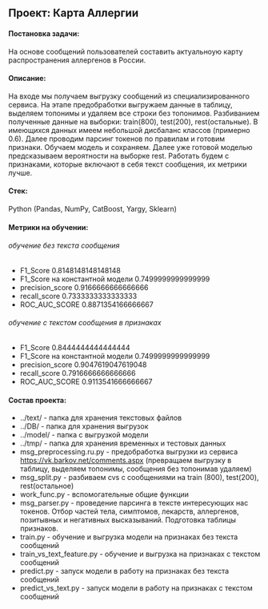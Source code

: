 ## Проект: Карта Аллергии

#### Постановка задачи:

На основе сообщений пользователей составить актуальноую карту распространения аллергенов в России.

#### Описание:

На входе мы получаем выгрузку сообщений из специализированного сервиса. На этапе предобработки выгружаем данные в таблицу, выделяем топонимы и удаляем все строки без топонимов. Разбиванием полученные данные на выборки:  train(800), test(200), rest(остальные). В имеющихся данных имеем небольшой дисбаланс классов (примерно 0.6). Далее проводим парсинг токенов по правилам и готовим признаки. Обучаем модель и сохраняем. Далее уже готовой моделью предсказываем вероятности на выборке rest. Работать будем с признаками, которые включают в себя текст сообщения, их метрики лучше.

#### Стек:

Python (Pandas, NumPy, CatBoost, Yargy, Sklearn)

#### Метрики на обучении:

###### обучение без текста сообщения
- F1_Score 0.8148148148148148
- F1_Score на константной модели 0.7499999999999999
- precision_score 0.9166666666666666
- recall_score 0.7333333333333333
- ROC_AUC_SCORE 0.8871354166666667

###### обучение с текстом сообщения в признаках
- F1_Score 0.8444444444444444
- F1_Score на константной модели 0.7499999999999999
- precision_score 0.9047619047619048
- recall_score 0.7916666666666666
- ROC_AUC_SCORE 0.9113541666666667

#### Состав проекта:

- ../text/ - папка для хранения текстовых файлов
- ../DB/ - папка для хранения выгрузок
- ../model/ - папка с выгрузкой модели
- ../tmp/ - папка для хранения временных и тестовых данных
- msg_preprocessing.ru.py - предобработка выгрузки из сервиса https://vk.barkov.net/comments.aspx (превращаем выгрузку в таблицу, выделяем топонимы, сообщения без топонимав удаляем)
- msg_split.py - разбиваем cvs с сообщениями на train (800), test(200), rest(остальное)
- work_func.py - вспомогательные общие функции
- msg_parser.py - проведение парсинга в тексте интересующих нас токенов. Отбор частей тела, симптомов, лекарств, аллергенов, позитывных и негативных высказываний. Подготовка таблицы признаков.
- train.py - обучение и выгрузка модели на признаках без текста сообщений
- train_vs_text_feature.py - обучение и выгрузка на признаках с текстом сообщений
- predict.py - запуск модели в работу на признаках без текста сообщений
- predict_vs_text.py - запуск модели в работу на признаках с текстом сообщений

